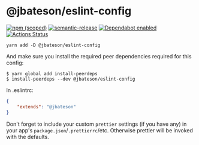 # @jbateson/eslint-config

[![npm (scoped)](https://img.shields.io/npm/v/@jbateson/eslint-config.svg)](https://www.npmjs.com/package/@jbateson/eslint-config)
[![semantic-release](https://img.shields.io/badge/%20%20%F0%9F%93%A6%F0%9F%9A%80-semantic--release-e10079.svg)](https://github.com/semantic-release/semantic-release) [![Dependabot enabled](https://badgen.net/dependabot/jdb8/eslint-config/?icon=dependabot)](#)
[![Actions Status](https://github.com/jdb8/eslint-config/workflows/main/badge.svg)](https://github.com/jdb8/eslint-config/actions)




`yarn add -D @jbateson/eslint-config`

And make sure you install the required peer dependencies required for this config:

```
$ yarn global add install-peerdeps
$ install-peerdeps --dev @jbateson/eslint-config
```

In .eslintrc:

```json
{
    "extends": "@jbateson"
}
```

Don't forget to include your custom `prettier` settings (if you have any) in your app's `package.json`/`.prettierrc`/etc. Otherwise prettier will be invoked with the defaults.
